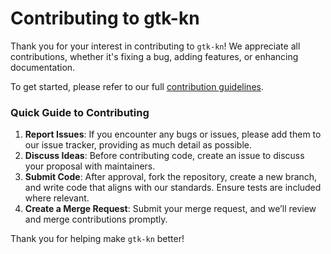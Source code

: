 # Contributing to gtk-kn

Thank you for your interest in contributing to `gtk-kn`! We appreciate all contributions, whether it's fixing a bug,
adding features, or enhancing documentation.

To get started, please refer to our
full [contribution guidelines](https://gitlab.com/gtk-kn/gtk-kn/-/blob/master/CONTRIBUTING.md).

### Quick Guide to Contributing

1. **Report Issues**: If you encounter any bugs or issues, please add them to our issue tracker, providing as much
   detail as possible.
2. **Discuss Ideas**: Before contributing code, create an issue to discuss your proposal with maintainers.
3. **Submit Code**: After approval, fork the repository, create a new branch, and write code that aligns with our
   standards. Ensure tests are included where relevant.
4. **Create a Merge Request**: Submit your merge request, and we’ll review and merge contributions promptly.

Thank you for helping make `gtk-kn` better!
